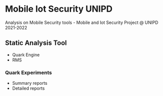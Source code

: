 # Mobile Iot Security UNIPD

Analysis on Mobile Security tools - Mobile and Iot Security Project @ UNIPD 2021-2022


## Static Analysis Tool 

- Quark Engine
- RMS

### Quark Experiments

- Summary reports
- Detailed reports

